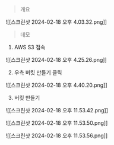 > 개요

![[스크린샷 2024-02-18 오후 4.03.32.png]]

> 데모

1. AWS S3 접속

![[스크린샷 2024-02-18 오후 4.25.26.png]]

2. 우측 버킷 만들기 클릭

![[스크린샷 2024-02-18 오후 4.40.20.png]]

3. 버킷 만들기

![[스크린샷 2024-02-18 오후 11.53.42.png]]

![[스크린샷 2024-02-18 오후 11.53.50.png]]

![[스크린샷 2024-02-18 오후 11.53.56.png]]